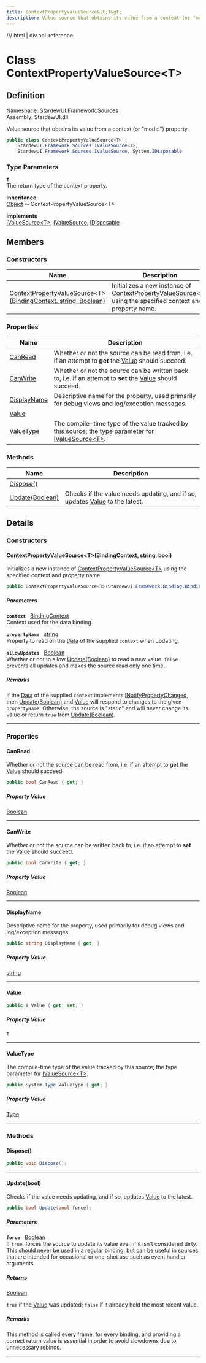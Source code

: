 ```yaml
---
title: ContextPropertyValueSource&lt;T&gt;
description: Value source that obtains its value from a context (or "model") property.
---
```


<link rel="stylesheet" href="/StardewUI/stylesheets/reference.css" />

/// html | div.api-reference

# Class ContextPropertyValueSource&lt;T&gt;

## Definition

<div class="api-definition" markdown>

Namespace: [StardewUI.Framework.Sources](index.md)  
Assembly: StardewUI.dll  

</div>

Value source that obtains its value from a context (or "model") property.

```cs
public class ContextPropertyValueSource<T> : 
    StardewUI.Framework.Sources.IValueSource<T>, 
    StardewUI.Framework.Sources.IValueSource, System.IDisposable
```

### Type Parameters

**`T`**  
The return type of the context property.


**Inheritance**  
[Object](https://learn.microsoft.com/en-us/dotnet/api/system.object) ⇦ ContextPropertyValueSource&lt;T&gt;

**Implements**  
[IValueSource&lt;T&gt;](ivaluesource-1.md), [IValueSource](ivaluesource.md), [IDisposable](https://learn.microsoft.com/en-us/dotnet/api/system.idisposable)

## Members

### Constructors

 | Name | Description |
| --- | --- |
| [ContextPropertyValueSource&lt;T&gt;(BindingContext, string, Boolean)](#contextpropertyvaluesourcetbindingcontext-string-bool) | Initializes a new instance of [ContextPropertyValueSource&lt;T&gt;](contextpropertyvaluesource-1.md) using the specified context and property name. | 

### Properties

 | Name | Description |
| --- | --- |
| [CanRead](#canread) | Whether or not the source can be read from, i.e. if an attempt to **get** the [Value](ivaluesource.md#value) should succeed. | 
| [CanWrite](#canwrite) | Whether or not the source can be written back to, i.e. if an attempt to **set** the [Value](ivaluesource.md#value) should succeed. | 
| [DisplayName](#displayname) | Descriptive name for the property, used primarily for debug views and log/exception messages. | 
| [Value](#value) |  | 
| [ValueType](#valuetype) | The compile-time type of the value tracked by this source; the type parameter for [IValueSource&lt;T&gt;](ivaluesource-1.md). | 

### Methods

 | Name | Description |
| --- | --- |
| [Dispose()](#dispose) |  | 
| [Update(Boolean)](#updatebool) | Checks if the value needs updating, and if so, updates [Value](ivaluesource.md#value) to the latest. | 

## Details

### Constructors

#### ContextPropertyValueSource&lt;T&gt;(BindingContext, string, bool)

Initializes a new instance of [ContextPropertyValueSource&lt;T&gt;](contextpropertyvaluesource-1.md) using the specified context and property name.

```cs
public ContextPropertyValueSource<T>(StardewUI.Framework.Binding.BindingContext context, string propertyName, bool allowUpdates);
```

##### Parameters

**`context`** &nbsp; [BindingContext](../binding/bindingcontext.md)  
Context used for the data binding.

**`propertyName`** &nbsp; [string](https://learn.microsoft.com/en-us/dotnet/api/system.string)  
Property to read on the [Data](../binding/bindingcontext.md#data) of the supplied `context` when updating.

**`allowUpdates`** &nbsp; [Boolean](https://learn.microsoft.com/en-us/dotnet/api/system.boolean)  
Whether or not to allow [Update(Boolean)](contextpropertyvaluesource-1.md#updatebool) to read a new value. `false` prevents all updates and makes the source read only one time.

##### Remarks

If the [Data](../binding/bindingcontext.md#data) of the supplied `context` implements [INotifyPropertyChanged](https://learn.microsoft.com/en-us/dotnet/api/system.componentmodel.inotifypropertychanged), then [Update(Boolean)](contextpropertyvaluesource-1.md#updatebool) and [Value](contextpropertyvaluesource-1.md#value) will respond to changes to the given `propertyName`. Otherwise, the source is "static" and will never change its value or return `true` from [Update(Boolean)](contextpropertyvaluesource-1.md#updatebool).

-----

### Properties

#### CanRead

Whether or not the source can be read from, i.e. if an attempt to **get** the [Value](ivaluesource.md#value) should succeed.

```cs
public bool CanRead { get; }
```

##### Property Value

[Boolean](https://learn.microsoft.com/en-us/dotnet/api/system.boolean)

-----

#### CanWrite

Whether or not the source can be written back to, i.e. if an attempt to **set** the [Value](ivaluesource.md#value) should succeed.

```cs
public bool CanWrite { get; }
```

##### Property Value

[Boolean](https://learn.microsoft.com/en-us/dotnet/api/system.boolean)

-----

#### DisplayName

Descriptive name for the property, used primarily for debug views and log/exception messages.

```cs
public string DisplayName { get; }
```

##### Property Value

[string](https://learn.microsoft.com/en-us/dotnet/api/system.string)

-----

#### Value



```cs
public T Value { get; set; }
```

##### Property Value

`T`

-----

#### ValueType

The compile-time type of the value tracked by this source; the type parameter for [IValueSource&lt;T&gt;](ivaluesource-1.md).

```cs
public System.Type ValueType { get; }
```

##### Property Value

[Type](https://learn.microsoft.com/en-us/dotnet/api/system.type)

-----

### Methods

#### Dispose()



```cs
public void Dispose();
```

-----

#### Update(bool)

Checks if the value needs updating, and if so, updates [Value](ivaluesource.md#value) to the latest.

```cs
public bool Update(bool force);
```

##### Parameters

**`force`** &nbsp; [Boolean](https://learn.microsoft.com/en-us/dotnet/api/system.boolean)  
If `true`, forces the source to update its value even if it isn't considered dirty. This should never be used in a regular binding, but can be useful in sources that are intended for occasional or one-shot use such as event handler arguments.

##### Returns

[Boolean](https://learn.microsoft.com/en-us/dotnet/api/system.boolean)

  `true` if the [Value](ivaluesource.md#value) was updated; `false` if it already held the most recent value.

##### Remarks

This method is called every frame, for every binding, and providing a correct return value is essential in order to avoid slowdowns due to unnecessary rebinds.

-----

